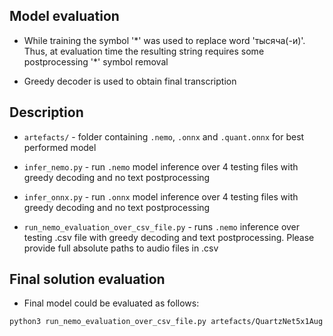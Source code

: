 
## Model evaluation

* While training the symbol '\*' was used to replace word 'тысяча(-и)'. Thus, at evaluation time the resulting string requires some postprocessing '\*' symbol removal

* Greedy decoder is used to obtain final transcription


## Description

* `artefacts/` - folder containing `.nemo`, `.onnx` and `.quant.onnx` for best performed model

* `infer_nemo.py` - run `.nemo` model inference over 4 testing files with greedy decoding and no text postprocessing

* `infer_onnx.py` - run `.onnx` model inference over 4 testing files with greedy decoding and no text postprocessing

* `run_nemo_evaluation_over_csv_file.py` - runs `.nemo` inference over testing .csv file with greedy decoding and text postprocessing. Please provide full absolute paths to audio files in .csv


## Final solution evaluation
* Final model could be evaluated as follows:
```bash
python3 run_nemo_evaluation_over_csv_file.py artefacts/QuartzNet5x1Aug.nemo <path_to_input>.csv <path_to_output>.csv [batch_size=32]
```

